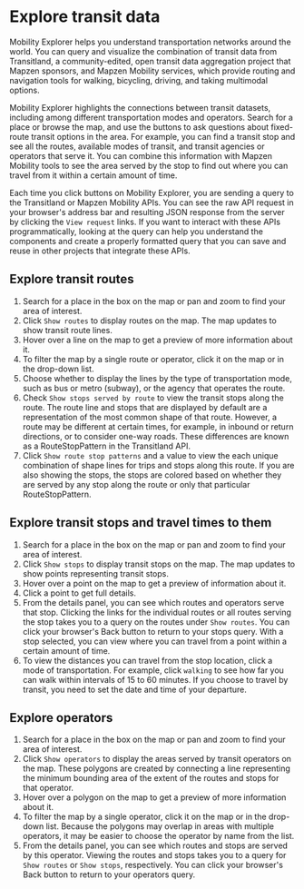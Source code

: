 # Explore transit data

Mobility Explorer helps you understand transportation networks around the world. You can query and visualize the combination of transit data from Transitland, a community-edited, open transit data aggregation project that Mapzen sponsors, and Mapzen Mobility services, which provide routing and navigation tools for walking, bicycling, driving, and taking multimodal options.

Mobility Explorer highlights the connections between transit datasets, including among different transportation modes and operators. Search for a place or browse the map, and use the buttons to ask questions about fixed-route transit options in the area. For example, you can find a transit stop and see all the routes, available modes of transit, and transit agencies or operators that serve it. You can combine this information with Mapzen Mobility tools to see the area served by the stop to find out where you can travel from it within a certain amount of time.

Each time you click buttons on Mobility Explorer, you are sending a query to the Transitland or Mapzen Mobility APIs. You can see the raw API request in your browser's address bar and resulting JSON response from the server by clicking the `View request` links. If you want to interact with these APIs programmatically, looking at the query can help you understand the components and create a properly formatted query that you can save and reuse in other projects that integrate these APIs.

## Explore transit routes

1. Search for a place in the box on the map or pan and zoom to find your area of interest.
2. Click `Show routes` to display routes on the map. The map updates to show transit route lines.
3. Hover over a line on the map to get a preview of more information about it.
4. To filter the map by a single route or operator, click it on the map or in the drop-down list.
5. Choose whether to display the lines by the type of transportation mode, such as bus or metro (subway), or the agency that operates the route.
6. Check `Show stops served by route` to view the transit stops along the route.
  The route line and stops that are displayed by default are a representation of the most common shape of that route. However, a route may be different at certain times, for example, in inbound or return directions, or to consider one-way roads. These differences are known as a RouteStopPattern in the Transitland API.
7. Click `Show route stop patterns` and a value to view the each unique combination of shape lines for trips and stops along this route.
  If you are also showing the stops, the stops are colored based on whether they are served by any stop along the route or only that particular RouteStopPattern.

## Explore transit stops and travel times to them

1. Search for a place in the box on the map or pan and zoom to find your area of interest.
2. Click `Show stops` to display transit stops on the map. The map updates to show points representing transit stops.
3. Hover over a point on the map to get a preview of information about it.
4. Click a point to get full details.
5. From the details panel, you can see which routes and operators serve that stop. Clicking the links for the individual routes or all routes serving the stop takes you to a query on the routes under `Show routes`. You can click your browser's Back button to return to your stops query.
  With a stop selected, you can view where you can travel from a point within a certain amount of time.
6. To view the distances you can travel from the stop location, click a mode of transportation. For example, click `walking` to see how far you can walk within intervals of 15 to 60 minutes. If you choose to travel by transit, you need to set the date and time of your departure.

## Explore operators

1. Search for a place in the box on the map or pan and zoom to find your area of interest.
2. Click `Show operators` to display the areas served by transit operators on the map. These polygons are created by connecting a line representing the minimum bounding area of the extent of the routes and stops for that operator.
3. Hover over a polygon on the map to get a preview of more information about it.
4. To filter the map by a single operator, click it on the map or in the drop-down list. Because the polygons may overlap in areas with multiple operators, it may be easier to choose the operator by name from the list.
5. From the details panel, you can see which routes and stops are served by this operator. Viewing the routes and stops takes you to a query for `Show routes` or `Show stops`, respectively. You can click your browser's Back button to return to your operators query.
